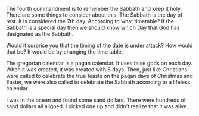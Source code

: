 The fourth commandment is to remember the Sabbath and keep it holy. There are some things to consider about this. The Sabbath is the day of rest. It is considered the 7th day. According to what timetable? If the Sabbath is a special day then we should know which Day that God has designated as the Sabbath. 

Would it surprise you that the timing of the date is under attack? How would that be? It would be by changing the time table. 

The gregorian calendar is a pagan calendar. It uses false gods on each day. When it was created, it was created with 8 days. Then, just like Christians were called to celebrate the true feasts on the pagan days of Christmas and Easter, we were also called to celebrate the Sabbath according to a lifeless calendar.

I was in the ocean and found some sand dollars. There were hundreds of sand dollars all aligned. I picked one up and didn't realize that it was alive. 